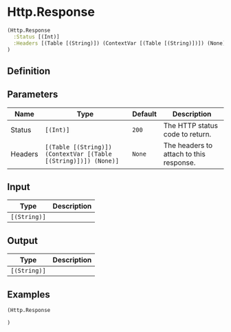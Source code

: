 # Http.Response

```clojure
(Http.Response
  :Status [(Int)]
  :Headers [(Table [(String)]) (ContextVar [(Table [(String)])]) (None)]
)
```

## Definition


## Parameters
| Name | Type | Default | Description |
|------|------|---------|-------------|
| Status | `[(Int)]` | `200` | The HTTP status code to return. |
| Headers | `[(Table [(String)]) (ContextVar [(Table [(String)])]) (None)]` | `None` | The headers to attach to this response. |


## Input
| Type | Description |
|------|-------------|
| `[(String)]` |  |


## Output
| Type | Description |
|------|-------------|
| `[(String)]` |  |


## Examples

```clojure
(Http.Response

)
```
